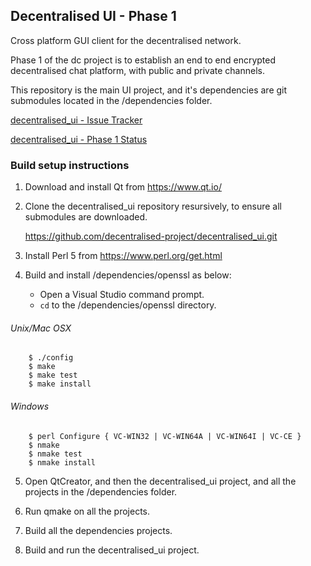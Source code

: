 Decentralised UI - Phase 1
---

Cross platform GUI client for the decentralised network. 

Phase 1 of the dc project is to establish an end to end encrypted decentralised chat platform, with public and private channels.

This repository is the main UI project, and it's dependencies are git submodules located in the /dependencies folder.

[decentralised_ui - Issue Tracker](https://github.com/decentralised-project/decentralised_ui/issues)

[decentralised_ui - Phase 1 Status](https://github.com/decentralised-project/decentralised_ui/projects/1)

### Build setup instructions

1. Download and install Qt from https://www.qt.io/
2. Clone the decentralised_ui repository resursively, to ensure all submodules are downloaded.
	
    https://github.com/decentralised-project/decentralised_ui.git
    

3. Install Perl 5 from https://www.perl.org/get.html


4. Build and install /dependencies/openssl as below:
	* Open a Visual Studio command prompt.
	* `cd` to the /dependencies/openssl directory.
	
###### Unix/Mac OSX
    
```
	$ ./config
    $ make
    $ make test    
    $ make install
```
###### Windows
    
```
    $ perl Configure { VC-WIN32 | VC-WIN64A | VC-WIN64I | VC-CE }
    $ nmake
    $ nmake test
    $ nmake install
```

5. Open QtCreator, and then the decentralised_ui project, and all the projects in the /dependencies folder.


6. Run qmake on all the projects.


7. Build all the dependencies projects.


8. Build and run the decentralised_ui project.